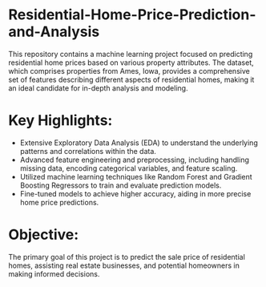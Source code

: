 # Residential-Home-Price-Prediction-and-Analysis

This repository contains a machine learning project focused on predicting residential home prices based on various property attributes. The dataset, which comprises properties from Ames, Iowa, provides a comprehensive set of features describing different aspects of residential homes, making it an ideal candidate for in-depth analysis and modeling.

# Key Highlights:

- Extensive Exploratory Data Analysis (EDA) to understand the underlying patterns and correlations within the data.
- Advanced feature engineering and preprocessing, including handling missing data, encoding categorical variables, and feature scaling.
- Utilized machine learning techniques like Random Forest and Gradient Boosting Regressors to train and evaluate prediction models.
- Fine-tuned models to achieve higher accuracy, aiding in more precise home price predictions.
  
# Objective:
The primary goal of this project is to predict the sale price of residential homes, assisting real estate businesses, and potential homeowners in making informed decisions.
